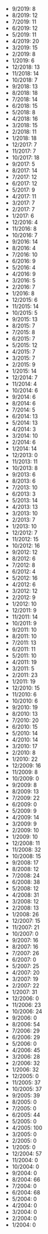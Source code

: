 *  9/2019: 8
*  8/2019: 12
*  7/2019: 11
*  6/2019: 12
*  5/2019: 11
*  4/2019: 20
*  3/2019: 15
*  2/2019: 8
*  1/2019: 6
*  12/2018: 13
*  11/2018: 14
*  10/2018: 7
*  9/2018: 13
*  8/2018: 18
*  7/2018: 14
*  6/2018: 15
*  5/2018: 8
*  4/2018: 16
*  3/2018: 15
*  2/2018: 11
*  1/2018: 18
*  12/2017: 7
*  11/2017: 7
*  10/2017: 18
*  9/2017: 5
*  8/2017: 14
*  7/2017: 12
*  6/2017: 12
*  5/2017: 9
*  4/2017: 11
*  3/2017: 7
*  2/2017: 7
*  1/2017: 6
*  12/2016: 4
*  11/2016: 8
*  10/2016: 7
*  9/2016: 14
*  8/2016: 4
*  7/2016: 10
*  6/2016: 9
*  5/2016: 4
*  4/2016: 9
*  3/2016: 5
*  2/2016: 7
*  1/2016: 8
*  12/2015: 6
*  11/2015: 14
*  10/2015: 5
*  9/2015: 13
*  8/2015: 7
*  7/2015: 8
*  6/2015: 7
*  5/2015: 12
*  4/2015: 7
*  3/2015: 7
*  2/2015: 9
*  1/2015: 14
*  12/2014: 7
*  11/2014: 4
*  10/2014: 6
*  9/2014: 6
*  8/2014: 6
*  7/2014: 5
*  6/2014: 13
*  5/2014: 13
*  4/2014: 3
*  3/2014: 10
*  2/2014: 6
*  1/2014: 14
*  12/2013: 0
*  11/2013: 11
*  10/2013: 8
*  9/2013: 6
*  8/2013: 6
*  7/2013: 10
*  6/2013: 3
*  5/2013: 14
*  4/2013: 13
*  3/2013: 10
*  2/2013: 7
*  1/2013: 10
*  12/2012: 7
*  11/2012: 15
*  10/2012: 16
*  9/2012: 12
*  8/2012: 6
*  7/2012: 8
*  6/2012: 4
*  5/2012: 16
*  4/2012: 6
*  3/2012: 12
*  2/2012: 9
*  1/2012: 10
*  12/2011: 9
*  11/2011: 14
*  10/2011: 9
*  9/2011: 10
*  8/2011: 10
*  7/2011: 13
*  6/2011: 11
*  5/2011: 10
*  4/2011: 19
*  3/2011: 5
*  2/2011: 23
*  1/2011: 19
*  12/2010: 15
*  11/2010: 6
*  10/2010: 6
*  9/2010: 19
*  8/2010: 13
*  7/2010: 20
*  6/2010: 15
*  5/2010: 14
*  4/2010: 14
*  3/2010: 17
*  2/2010: 8
*  1/2010: 22
*  12/2009: 16
*  11/2009: 8
*  10/2009: 0
*  9/2009: 8
*  8/2009: 13
*  7/2009: 22
*  6/2009: 0
*  5/2009: 9
*  4/2009: 14
*  3/2009: 9
*  2/2009: 10
*  1/2009: 10
*  12/2008: 11
*  11/2008: 32
*  10/2008: 15
*  9/2008: 17
*  8/2008: 12
*  7/2008: 24
*  6/2008: 38
*  5/2008: 12
*  4/2008: 31
*  3/2008: 12
*  2/2008: 13
*  1/2008: 26
*  12/2007: 15
*  11/2007: 21
*  10/2007: 0
*  9/2007: 16
*  8/2007: 16
*  7/2007: 26
*  6/2007: 0
*  5/2007: 25
*  4/2007: 20
*  3/2007: 19
*  2/2007: 22
*  1/2007: 31
*  12/2006: 0
*  11/2006: 23
*  10/2006: 24
*  9/2006: 0
*  8/2006: 54
*  7/2006: 29
*  6/2006: 29
*  5/2006: 0
*  4/2006: 45
*  3/2006: 28
*  2/2006: 32
*  1/2006: 32
*  12/2005: 0
*  11/2005: 37
*  10/2005: 37
*  9/2005: 39
*  8/2005: 0
*  7/2005: 0
*  6/2005: 44
*  5/2005: 0
*  4/2005: 100
*  3/2005: 0
*  2/2005: 0
*  1/2005: 0
*  12/2004: 57
*  11/2004: 0
*  10/2004: 0
*  9/2004: 0
*  8/2004: 66
*  7/2004: 0
*  6/2004: 68
*  5/2004: 0
*  4/2004: 0
*  3/2004: 0
*  2/2004: 0
*  1/2004: 0